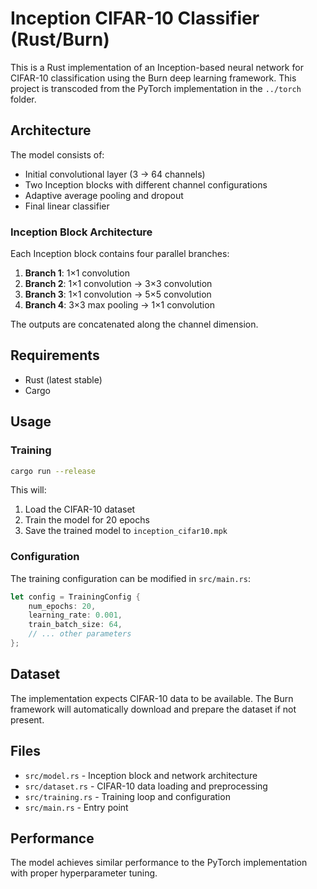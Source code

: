 # Inception CIFAR-10 Classifier (Rust/Burn)

This is a Rust implementation of an Inception-based neural network for CIFAR-10 classification using the Burn deep learning framework. This project is transcoded from the PyTorch implementation in the `../torch` folder.

## Architecture

The model consists of:
- Initial convolutional layer (3 → 64 channels)
- Two Inception blocks with different channel configurations
- Adaptive average pooling and dropout
- Final linear classifier

### Inception Block Architecture

Each Inception block contains four parallel branches:
1. **Branch 1**: 1×1 convolution
2. **Branch 2**: 1×1 convolution → 3×3 convolution  
3. **Branch 3**: 1×1 convolution → 5×5 convolution
4. **Branch 4**: 3×3 max pooling → 1×1 convolution

The outputs are concatenated along the channel dimension.

## Requirements

- Rust (latest stable)
- Cargo

## Usage

### Training

```bash
cargo run --release
```

This will:
1. Load the CIFAR-10 dataset
2. Train the model for 20 epochs
3. Save the trained model to `inception_cifar10.mpk`

### Configuration

The training configuration can be modified in `src/main.rs`:

```rust
let config = TrainingConfig {
    num_epochs: 20,
    learning_rate: 0.001,
    train_batch_size: 64,
    // ... other parameters
};
```

## Dataset

The implementation expects CIFAR-10 data to be available. The Burn framework will automatically download and prepare the dataset if not present.

## Files

- `src/model.rs` - Inception block and network architecture
- `src/dataset.rs` - CIFAR-10 data loading and preprocessing  
- `src/training.rs` - Training loop and configuration
- `src/main.rs` - Entry point

## Performance

The model achieves similar performance to the PyTorch implementation with proper hyperparameter tuning.